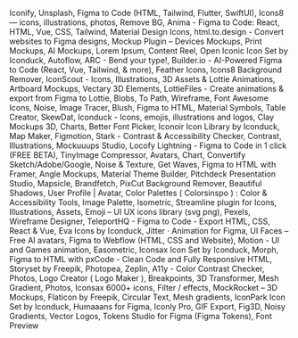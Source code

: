 Iconify, Unsplash, Figma to Code (HTML, Tailwind, Flutter, SwiftUI), Icons8 — icons, illustrations, photos, Remove BG, Anima - Figma to Code: React, HTML, Vue, CSS, Tailwind, Material Design Icons, html.to.design - Convert websites to Figma designs, Mockup Plugin – Devices Mockups, Print Mockups, AI Mockups, Lorem Ipsum, Content Reel, Open Iconic Icon Set by Iconduck, Autoflow, ARC - Bend your type!, Builder.io - AI-Powered Figma to Code (React, Vue, Tailwind, & more), Feather Icons, Icons8 Background Remover, IconScout - Icons, Illustrations, 3D Assets & Lottie Animations, Artboard Mockups, Vectary 3D Elements, LottieFiles - Create animations & export from Figma to Lottie, Blobs, To Path, Wireframe, Font Awesome Icons, Noise, Image Tracer, Blush, Figma to HTML, Material Symbols, Table Creator, SkewDat, Iconduck - Icons, emojis, illustrations and logos, Clay Mockups 3D, Charts, Better Font Picker, Iconoir Icon Library by Iconduck, Map Maker, Figmotion, Stark - Contrast & Accessibility Checker, Contrast, Illustrations, Mockuuups Studio, Locofy Lightning - Figma to Code in 1 click (FREE BETA), TinyImage Compressor, Avatars, Chart, Convertify Sketch/Adobe/Google, Noise & Texture, Get Waves, Figma to HTML with Framer, Angle Mockups, Material Theme Builder, Pitchdeck Presentation Studio, Mapsicle, Brandfetch, PixCut Background Remover, Beautiful Shadows, User Profile | Avatar, Color Palettes ( Colorsinspo ) : Color & Accessibility Tools, Image Palette, Isometric, Streamline plugin for Icons, Illustrations, Assets, Emoji – UI UX icons library (svg png), Pexels, Wireframe Designer, TeleportHQ - Figma to Code - Export HTML, CSS, React & Vue, Eva Icons by Iconduck, Jitter · Animation for Figma, UI Faces – Free AI avatars, Figma to Webflow (HTML, CSS and Website), Motion - UI and Games animation, Easometric, Iconsax Icon Set by Iconduck, Morph, Figma to HTML with pxCode - Clean Code and Fully Responsive HTML, Storyset by Freepik, Photopea, Zeplin, A11y - Color Contrast Checker, Photos, Logo Creator ( Logo Maker ), Breakpoints, 3D Transformer, Mesh Gradient, Photos, Iconsax 6000+ icons, Filter / effects, MockRocket – 3D Mockups, Flaticon by Freepik, Circular Text, Mesh gradients, IconPark Icon Set by Iconduck, Humaaans for Figma, Iconly Pro, GIF Export, Fig3D, Noisy Gradients, Vector Logos, Tokens Studio for Figma (Figma Tokens), Font Preview
